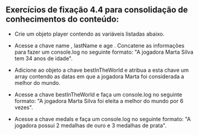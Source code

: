 ## Exercícios de fixação 4.4 para consolidação de conhecimentos do conteúdo:

- Crie um objeto player contendo as variáveis listadas abaixo. 

- Acesse a chave name , lastName e age . Concatene as informações para fazer um console.log no seguinte formato: "A jogadora Marta Silva tem 34 anos de idade".

- Adicione ao objeto a chave bestInTheWorld e atribua a esta chave um array contendo as datas em que a jogadora Marta foi considerada a melhor do mundo.

- Acesse a chave bestInTheWorld e faça um console.log no seguinte formato: "A jogadora Marta Silva foi eleita a melhor do mundo por 6 vezes".

- Acesse a chave medals e faça um console.log no seguinte formato: "A jogadora possui 2 medalhas de ouro e 3 medalhas de prata".